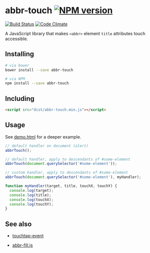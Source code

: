 # abbr-touch [![NPM version](http://img.shields.io/npm/v/abbr-touch.svg?style=flat)](https://www.npmjs.org/package/abbr-touch)

[![Build Status](http://img.shields.io/travis/Tyriar/abbr-touch.svg?style=flat)](https://travis-ci.org/Tyriar/abbr-touch)
[![Code Climate](http://img.shields.io/codeclimate/github/Tyriar/abbr-touch.svg?style=flat)](https://codeclimate.com/github/Tyriar/abbr-touch)

A JavaScript library that makes `<abbr>` element `title` attributes touch accessible.


## Installing

```bash
# via bower
bower install --save abbr-touch

# via NPM
npm install --save abbr-touch
```


## Including

```html
<script src="dist/abbr-touch.min.js"></script>
```


## Usage

See [demo.html][2] for a deeper example.

```javascript
// default handler on document (alert)
abbrTouch();

// default handler, apply to descendants of #some-element
abbrTouch(document.querySelector('#some-element'));

// custom handler, apply to descendants of #some-element
abbrTouch(document.querySelector('#some-element'), myHandler);

function myHandler(target, title, touchX, touchY) {
  console.log(target);
  console.log(title);
  console.log(touchX);
  console.log(touchY);
}
```


## See also

- [touchtap-event][3]
- [abbr-fill.js][1]



  [1]: https://github.com/Tyriar/abbr-fill.js
  [2]: https://github.com/Tyriar/abbr-touch.js/blob/master/demo.html
  [3]: https://github.com/Tyriar/touchtap-event
